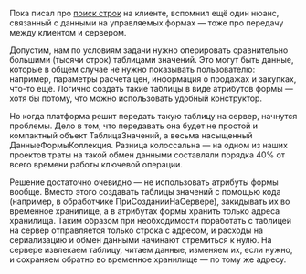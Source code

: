 ﻿Пока писал про [поиск строк](/notes/find-rows-at-client/) на клиенте, вспомнил ещё один нюанс, связанный с данными на управляемых формах — тоже про передачу между клиентом и сервером.

Допустим, нам по условиям задачи нужно оперировать сравнительно большими (тысячи строк) таблицами значений. Это могут быть данные, которые в общем случае не нужно показывать пользователю: например, параметры расчета цен, информация о продажах и закупках, что-то ещё. Логично создать такие таблицы в виде атрибутов формы — хотя бы потому, что можно использовать удобный конструктор.

Но когда платформа решит передать такую таблицу на сервер, начнутся проблемы. Дело в том, что передавать она будет не простой и компактный объект ТаблицаЗначений, а весьма насыщенный ДанныеФормыКоллекция. Разница колоссальна — на одном из наших проектов траты на такой обмен данными составляли порядка 40% от всего времени работы ключевой операции.

Решение достаточно очевидно — не использовать атрибуты формы вообще. Вместо этого создавать таблицы значений с помощью кода (например, в обработчике ПриСозданииНаСервере), закидывать их во временное хранилище, а в атрибутах формы хранить только адреса хранилища. Таким образом при необходимости поработать с таблицей на сервер отправляется только строка с адресом, и расходы на сериализацию и обмен данными начинают стремиться к нулю. На сервере извлекаем таблицу, читаем данные, изменяем их, если нужно, и сохраняем обратно во временное хранилище — по тому же адресу.